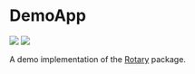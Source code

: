 # DemoApp

![](https://img.shields.io/badge/platform-tvOS%2BiOS-blue)
![](https://img.shields.io/badge/swift-5.3-blue)

A demo implementation of the [Rotary](https://github.com/nashysolutions/Rotary) package.
